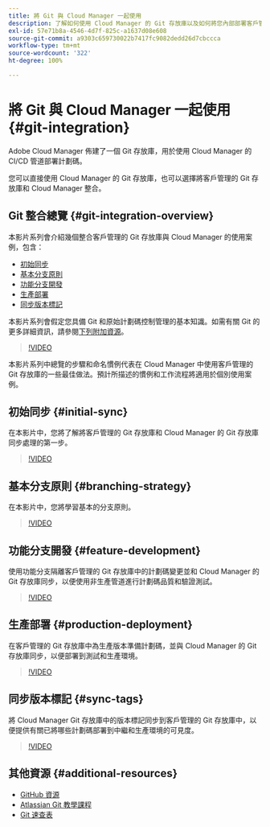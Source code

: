 ```yaml
---
title: 將 Git 與 Cloud Manager 一起使用
description: 了解如何使用 Cloud Manager 的 Git 存放庫以及如何將您內部部署客戶管理的 Git 存放庫與 Cloud Manager 整合。
exl-id: 57e71b8a-4546-4d7f-825c-a1637d08e608
source-git-commit: a9303c659730022b7417fc9082dedd26d7cbccca
workflow-type: tm+mt
source-wordcount: '322'
ht-degree: 100%

---
```


# 將 Git 與 Cloud Manager 一起使用 {#git-integration}

Adobe Cloud Manager 佈建了一個 Git 存放庫，用於使用 Cloud Manager 的 CI/CD 管道部署計劃碼。

您可以直接使用 Cloud Manager 的 Git 存放庫，也可以選擇將客戶管理的 Git 存放庫和 Cloud Manager 整合。

## Git 整合總覽 {#git-integration-overview}

本影片系列會介紹幾個整合客戶管理的 Git 存放庫與 Cloud Manager 的使用案例，包含：

* [初始同步](#initial-sync)
* [基本分支原則](#branching-strategy)
* [功能分支開發](#feature-development)
* [生產部署](#production-deployment)
* [同步版本標記](#sync-tags)

本影片系列會假定您具備 Git 和原始計劃碼控制管理的基本知識。如需有關 Git 的更多詳細資訊，請參閱[下列附加資源](#additional-resources)。

>[!VIDEO](https://video.tv.adobe.com/v/28710/)

本影片系列中總覽的步驟和命名慣例代表在 Cloud Manager 中使用客戶管理的 Git 存放庫的一些最佳做法。預計所描述的慣例和工作流程將適用於個別使用案例。

## 初始同步 {#initial-sync}

在本影片中，您將了解將客戶管理的 Git 存放庫和 Cloud Manager 的 Git 存放庫同步處理的第一步。

>[!VIDEO](https://video.tv.adobe.com/v/28711/?quality=12)

## 基本分支原則 {#branching-strategy}

在本影片中，您將學習基本的分支原則。

>[!VIDEO](https://video.tv.adobe.com/v/28712/?quality=12)

## 功能分支開發 {#feature-development}

使用功能分支隔離客戶管理的 Git 存放庫中的計劃碼變更並和 Cloud Manager 的 Git 存放庫同步，以便使用非生產管道進行計劃碼品質和驗證測試。

>[!VIDEO](https://video.tv.adobe.com/v/28723/?quality=12)

## 生產部署 {#production-deployment}

在客戶管理的 Git 存放庫中為生產版本準備計劃碼，並與 Cloud Manager 的 Git 存放庫同步，以便部署到測試和生產環境。

>[!VIDEO](https://video.tv.adobe.com/v/28724/?quality=12)

## 同步版本標記 {#sync-tags}

將 Cloud Manager Git 存放庫中的版本標記同步到客戶管理的 Git 存放庫中，以便提供有關已將哪些計劃碼部署到中繼和生產環境的可見度。

>[!VIDEO](https://video.tv.adobe.com/v/28725/?quality=12)

## 其他資源 {#additional-resources}

* [GitHub 資源](https://try.github.io)
* [Atlassian Git 教學課程](https://www.atlassian.com/git/tutorials/what-is-version-control)
* [Git 速查表](https://education.github.com/git-cheat-sheet-education.pdf)
